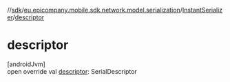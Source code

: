//[sdk](../../../index.md)/[eu.epicompany.mobile.sdk.network.model.serialization](../index.md)/[InstantSerializer](index.md)/[descriptor](descriptor.md)

# descriptor

[androidJvm]\
open override val [descriptor](descriptor.md): SerialDescriptor
